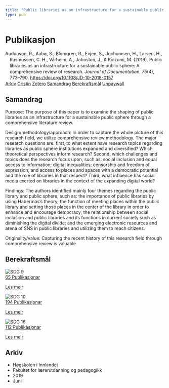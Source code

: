 ```yaml
---
title: "Public libraries as an infrastructure for a sustainable public sphere: A comprehensive review of research"
type: pub
---
```

<h1>Publikasjon</h1>
<article id="csl-bib-container-GIU44BKA" class="csl-bib-container">
  <div class="csl-bib-body" style="line-height: 1.35; padding-left: 1em; text-indent:-1em;">
  <div class="csl-entry">Audunson, R., Aab&#xF8;, S., Blomgren, R., Evjen, S., Jochumsen, H., Larsen, H., Rasmussen, C. H., V&#xE5;rheim, A., Johnston, J., &amp; Koizumi, M. (2019). Public libraries as an infrastructure for a sustainable public sphere: A comprehensive review of research. <i>Journal of Documentation</i>, <i>75</i>(4), 773&#x2013;790. <a href="https://doi.org/10.1108/JD-10-2018-0157">https://doi.org/10.1108/JD-10-2018-0157</a></div>
</div>
  <div class="csl-bib-buttons">
    <a href="#taxonomy-article-GIU44BKA" class="csl-bib-button">Arkiv</a>
    <a href="https://app.cristin.no/results/show.jsf?id=1703832" alt="Cristin URL" class="csl-bib-button">Cristin</a>
    <a href="http://zotero.org/groups/5022929/items/GIU44BKA" alt="Zotero URL" class="csl-bib-button">Zotero</a>
    <a href="#abstract-article-GIU44BKA" class="csl-bib-button">Samandrag</a>
    <a href="#sdg-article-GIU44BKA" class="csl-bib-button">Berekraftsmål</a>
    <a href="https://munin.uit.no/bitstream/10037/17847/3/article.pdf" class="csl-bib-button">Unpaywall</a>
  </div>
  <div id="csl-bib-meta-container-GIU44BKA"></div>
</article>
<div id="csl-bib-meta-GIU44BKA" class="csl-bib-meta">
  <article id="abstract-article-GIU44BKA" class="abstract-article">
    <h1>Samandrag</h1>
    Purpose: The purpose of this paper is to examine the shaping of public libraries as an infrastructure for a sustainable public sphere through a comprehensive literature review. 
 
Design/methodology/approach: 
In order to capture the whole picture of this research field, we utilize comprehensive review methodology. The major research questions are: first, to what extent have research topics regarding libraries as public sphere institutions expanded and diversified? Which theoretical perspectives inform research? Second, which challenges and topics does the research focus upon, such as: social inclusion and equal access to information; digital inequalities; censorship and freedom of expression; and access to places and spaces with a democratic potential and the role of libraries in that respect? Third, what influence has social media exerted on libraries in the context of the expanding digital world? 
 
Findings: 
The authors identified mainly four themes regarding the public library and public sphere, such as: the importance of public libraries by using Habermas’s theory; the function of meeting places within the public library and setting those places in the center of the library in order to enhance and encourage democracy; the relationship between social inclusion and public libraries and its functions in current society such as diminishing the digital divide; and the emerging electronic resources and arena of SNS in public libraries and utilizing them to reach citizens. 
 
Originality/value: 
Capturing the recent history of this research field through comprehensive review is valuable
  </article>
  <article id="sdg-article-GIU44BKA" class="sdg-article">
    <h1>Berekraftsmål</h1>
    <div class="sdg-container"><div id="sdg9" class="sdg">
<img src="{{< params subfolder >}}images/sdg/sdg09_no.png" class="image" alt="SDG 9">
<div class="sdg-overlay">
<a href="{{< params subfolder >}}no/archive/?sdg=9#archive" class="sdg-publication-count"><span>65</span> Publikasjonar</a>
<p><a href="https://www.fn.no/om-fn/fns-baerekraftsmaal/industri-innovasjon-og-infrastruktur?lang=nno-NO" class="sdg-read-more">Les meir</a></p>
</div>
</div> <div id="sdg10" class="sdg">
<img src="{{< params subfolder >}}images/sdg/sdg10_no.png" class="image" alt="SDG 10">
<div class="sdg-overlay">
<a href="{{< params subfolder >}}no/archive/?sdg=10#archive" class="sdg-publication-count"><span>194</span> Publikasjonar</a>
<p><a href="https://www.fn.no/om-fn/fns-baerekraftsmaal/mindre-ulikhet?lang=nno-NO" class="sdg-read-more">Les meir</a></p>
</div>
</div> <div id="sdg16" class="sdg">
<img src="{{< params subfolder >}}images/sdg/sdg16_no.png" class="image" alt="SDG 16">
<div class="sdg-overlay">
<a href="{{< params subfolder >}}no/archive/?sdg=16#archive" class="sdg-publication-count"><span>112</span> Publikasjonar</a>
<p><a href="https://www.fn.no/om-fn/fns-baerekraftsmaal/fred-rettferdighet-og-velfungerende-institusjoner?lang=nno-NO" class="sdg-read-more">Les meir</a></p>
</div>
</div></div>
  </article>
  <article id="taxonomy-article-GIU44BKA" class="taxonomy-article">
    <h1>Arkiv</h1>
    <ul>
      <li>Høgskolen i Innlandet</li>
      <li>Fakultet for lærerutdanning og pedagogikk</li>
      <li>2019</li>
      <li>Juni</li>
    </ul>
  </article>
</div>
